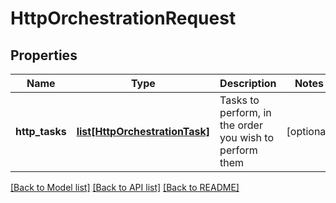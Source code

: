 # HttpOrchestrationRequest

## Properties
Name | Type | Description | Notes
------------ | ------------- | ------------- | -------------
**http_tasks** | [**list[HttpOrchestrationTask]**](HttpOrchestrationTask.md) | Tasks to perform, in the order you wish to perform them | [optional] 

[[Back to Model list]](../README.md#documentation-for-models) [[Back to API list]](../README.md#documentation-for-api-endpoints) [[Back to README]](../README.md)


